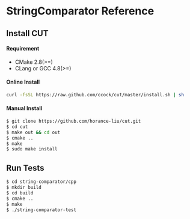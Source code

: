 # StringComparator Reference

## Install CUT

#### Requirement

- CMake 2.8(>=)
- CLang or GCC 4.8(>=)

#### Online Install

```bash
curl -fsSL https://raw.github.com/ccock/cut/master/install.sh | sh
```

#### Manual Install

```bash
$ git clone https://github.com/horance-liu/cut.git
$ cd cut
$ make out && cd out
$ cmake .. 
$ make 
$ sudo make install
```

## Run Tests

```bash
$ cd string-comparator/cpp
$ mkdir build
$ cd build 
$ cmake .. 
$ make 
$ ./string-comparator-test
```
